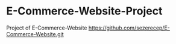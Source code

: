# E-Commerce-Website-Project
Project of E-Commerce-Website https://github.com/sezerecep/E-Commerce-Website.git
